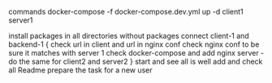commands
docker-compose -f docker-compose.dev.yml up -d client1 server1

install packages in all directories without packages
connect client-1 and backend-1 {
    check url in client and url in nginx conf
    check nginx conf to be sure it matches with server 1
    check docker-compose and add nginx server
    -
    do the same for client2 and server2
}
start and see all is well
add and check all Readme
prepare the task for a new user
